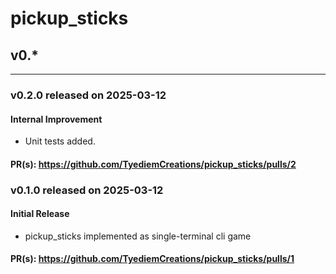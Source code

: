 # pickup_sticks

## v0.*
-------

### v0.2.0 released on 2025-03-12

#### Internal Improvement

* Unit tests added.

#### PR(s): https://github.com/TyediemCreations/pickup_sticks/pulls/2


### v0.1.0 released on 2025-03-12

#### Initial Release

* pickup_sticks implemented as single-terminal cli game

#### PR(s): https://github.com/TyediemCreations/pickup_sticks/pulls/1